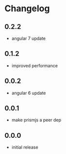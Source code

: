 # Changelog

## 0.2.2
- angular 7 update

## 0.1.2
- improved performance

## 0.0.2
- angular 6 update

## 0.0.1
- make prismjs a peer dep

## 0.0.0
- initial release